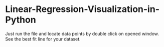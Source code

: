 # Linear-Regression-Visualization-in-Python

Just run the file and locate data points by double click on opened window.
See the best fit line for your dataset.
